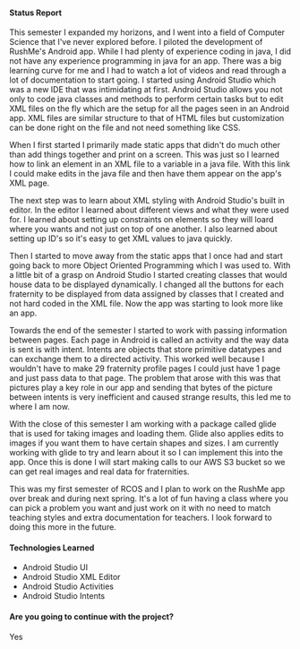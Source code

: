 #### Status Report

This semester I expanded my horizons, and I went into a field of Computer Science that I've never explored before. I piloted the development of RushMe's Android app. While I had plenty of experience coding in java, I did not have any experience programming in java for an app. There was a big learning curve for me and I had to watch a lot of videos and read through a lot of documentation to start going. I started using Android Studio which was a new IDE that was intimidating at first. Android Studio allows you not only to code java classes and methods to perform certain tasks but to edit XML files on the fly which are the setup for all the pages seen in an Android app. XML files are similar structure to that of HTML files but customization can be done right on the file and not need something like CSS.

When I first started I primarily made static apps that didn't do much other than add things together and print on a screen. This was just so I learned how to link an element in an XML file to a variable in a java file. With this link I could make edits in the java file and then have them appear on the app's XML page.

The next step was to learn about XML styling with Android Studio's built in editor. In the editor I learned about different views and what they were used for. I learned about setting up constraints on elements so they will loard where you wants and not just on top of one another. I also learned about setting up ID's so it's easy to get XML values to java quickly. 

Then I started to move away from the static apps that I once had and start going back to more Object Oriented Programming which I was used to. With a little bit of a grasp on Android Studio I started creating classes that would house data to be displayed dynamically. I changed all the buttons for each fraternity to be displayed from data assigned by classes that I created and not hard coded in the XML file. Now the app was starting to look more like an app.

Towards the end of the semester I started to work with passing information between pages. Each page in Android is called an activity and the way data is sent is with intent. Intents are objects that store primitive datatypes and can exchange them to a directed activity. This worked well because I wouldn't have to make 29 fraternity profile pages I could just have 1 page and just pass data to that page. The problem that arose with this was that pictures play a key role in our app and sending that bytes of the picture between intents is very inefficient and caused strange results, this led me to where I am now.

With the close of this semester I am working with a package called glide that is used for taking images and loading them. Glide also applies edits to images if you want them to have certain shapes and sizes. I am currently working with glide to try and learn about it so I can implement this into the app. Once this is done I will start making calls to our AWS S3 bucket so we can get real images and real data for fraternities.

This was my first semester of RCOS and I plan to work on the RushMe app over break and during next spring. It's a lot of fun having a class where you can pick a problem you want and just work on it with no need to match teaching styles and extra documentation for teachers. I look forward to doing this more in the future.

#### Technologies Learned
+ Android Studio UI
+ Android Studio XML Editor
+ Android Studio Activities
+ Android Studio Intents

#### Are you going to continue with the project?

Yes
